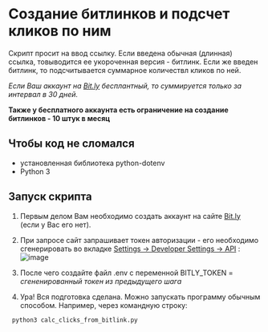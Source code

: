 # Создание битлинков и подсчет кликов по ним
Скрипт просит на ввод ссылку.
Если введена обычная (длинная) ссылка, товыводится ее укороченная версия - битлинк.
Если же введен битлинк, то подсчитывается суммарное количествл кликов по ней.

*Если Ваш аккаунт на [Bit.ly](https://bitly.com/) бесплантный, то суммируется только за интервал в 30 дней.*

**Также у бесплатного аккаунта есть ограничение на создание битлинков - 10 штук в месяц**

## Чтобы код не сломался
* установленная библиотека python-dotenv
* Python 3
  
## Запуск скрипта
1. Первым делом Вам необходимо создать аккаунт на сайте [Bit.ly](https://bitly.com/) (если у Вас его нет).

1. При запросе сайт запрашивает токен авторизации - его необходимо сгенерировать во вкладке [Settings -> Developer Settings -> API](https://app.bitly.com/settings/api/)  :
![image](https://github.com/AbrosimovaD/API/assets/114830550/05f3da6b-62c2-4cf2-9563-69cdd0e3cf16)

1. После чего создайте файл .env с переменной BITLY_TOKEN = *сгененированный токен из предыдущего шага*

1. Ура! Вся подготовка сделана. Можно запускать программу обычным способом. Например, через командную строку:

```  python3 calc_clicks_from_bitlink.py  ```
